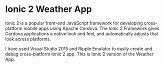 # Ionic 2 Weather App
Ionic 2 is a popular front-end JavaScript framework for developing cross-platform mobile apps using Apache Cordova. The Ionic 2 Framework gives Cordova applications a native look and feel, and automatically adjusts that look across platforms. 

I have used Visual Studio 2015 and Ripple Emulator to easily create and debug cross-platform Ionic 2 app. This is Ionic 2 version of the Weather App.
